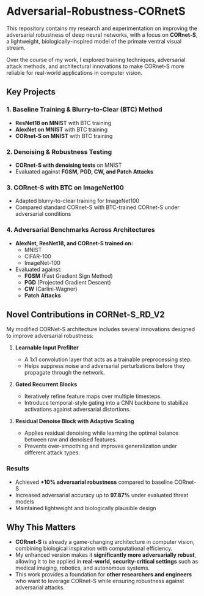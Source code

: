 # Adversarial-Robustness-CORnetS

This repository contains my research and experimentation on improving the adversarial robustness of deep neural networks, with a focus on **CORnet-S**, a lightweight, biologically-inspired model of the primate ventral visual stream.  

Over the course of my work, I explored training techniques, adversarial attack methods, and architectural innovations to make CORnet-S more reliable for real-world applications in computer vision.

## Key Projects

### 1. Baseline Training & Blurry-to-Clear (BTC) Method
- **ResNet18 on MNIST** with BTC training  
- **AlexNet on MNIST** with BTC training  
- **CORnet-S on MNIST** with BTC training  

### 2. Denoising & Robustness Testing
- **CORnet-S with denoising tests** on MNIST  
- Evaluated against **FGSM, PGD, CW, and Patch Attacks**  

### 3. CORnet-S with BTC on ImageNet100
- Adapted blurry-to-clear training for ImageNet100  
- Compared standard CORnet-S with BTC-trained CORnet-S under adversarial conditions  

### 4. Adversarial Benchmarks Across Architectures
- **AlexNet, ResNet18, and CORnet-S trained on:**
  - MNIST  
  - CIFAR-100  
  - ImageNet-100  
- Evaluated against:
  - **FGSM** (Fast Gradient Sign Method)  
  - **PGD** (Projected Gradient Descent)  
  - **CW** (Carlini-Wagner)  
  - **Patch Attacks**

##  Novel Contributions in CORNet-S_RD_V2

My modified CORNet-S architecture includes several innovations designed to improve adversarial robustness:

1. **Learnable Input Prefilter**  
   - A 1x1 convolution layer that acts as a trainable preprocessing step.  
   - Helps suppress noise and adversarial perturbations before they propagate through the network.  

2. **Gated Recurrent Blocks**  
   - Iteratively refine feature maps over multiple timesteps.  
   - Introduce temporal-style gating into a CNN backbone to stabilize activations against adversarial distortions.  

3. **Residual Denoise Block with Adaptive Scaling**  
   - Applies residual denoising while learning the optimal balance between raw and denoised features.  
   - Prevents over-smoothing and improves generalization under different attack types.   

### Results
- Achieved **+10% adversarial robustness** compared to baseline CORnet-S  
- Increased adversarial accuracy up to **97.87%** under evaluated threat models  
- Maintained lightweight and biologically plausible design  

## Why This Matters

- **CORnet-S** is already a game-changing architecture in computer vision, combining biological inspiration with computational efficiency.  
- My enhanced version makes it **significantly more adversarially robust**, allowing it to be applied in **real-world, security-critical settings** such as medical imaging, robotics, and autonomous systems.  
- This work provides a foundation for **other researchers and engineers** who want to leverage CORnet-S while ensuring robustness against adversarial attacks.  
